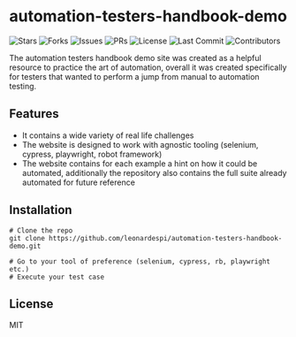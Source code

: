# automation-testers-handbook-demo

![Stars](https://img.shields.io/github/stars/leonardespi/automation-testers-handbook-demo.git?style=for-the-badge) ![Forks](https://img.shields.io/github/forks/leonardespi/automation-testers-handbook-demo.git?style=for-the-badge) ![Issues](https://img.shields.io/github/issues/leonardespi/automation-testers-handbook-demo.git?style=for-the-badge) ![PRs](https://img.shields.io/github/issues-pr/leonardespi/automation-testers-handbook-demo.git?style=for-the-badge) ![License](https://img.shields.io/github/license/leonardespi/automation-testers-handbook-demo.git?style=for-the-badge) ![Last Commit](https://img.shields.io/github/last-commit/leonardespi/automation-testers-handbook-demo.git?style=for-the-badge) ![Contributors](https://img.shields.io/github/contributors/leonardespi/automation-testers-handbook-demo.git?style=for-the-badge)

The automation testers handbook demo site was created as a helpful resource to practice the art of automation, overall it was created specifically for testers that wanted to perform a jump from manual to automation testing.

## Features
- It contains a wide variety of real life challenges
- The website is designed to work with agnostic tooling (selenium, cypress, playwright, robot framework)
- The website contains for each example a hint on how it could be automated, additionally the repository also contains the full suite already automated for future reference 

## Installation
```
# Clone the repo
git clone https://github.com/leonardespi/automation-testers-handbook-demo.git

# Go to your tool of preference (selenium, cypress, rb, playwright etc.)
# Execute your test case
```

## License
MIT
